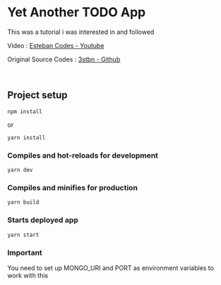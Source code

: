 # Yet Another TODO App

This was a tutorial i was interested in and followed

Video : [Esteban Codes - Youtube](https://www.youtube.com/watch?v=vr6O-IYebXA)

Original Source Codes : [3stbn - Github](https://github.com/3stbn/bucket-list-mevn)

<br>

## Project setup
```
npm install
```

or 

```
yarn install
```

### Compiles and hot-reloads for development
```
yarn dev
```

### Compiles and minifies for production
```
yarn build
```

### Starts deployed app
```
yarn start
```

### Important

You need to set up MONGO_URI and PORT as environment variables to work with this
